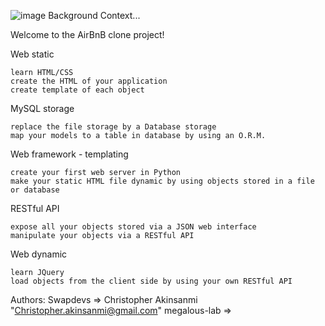 ![image](https://user-images.githubusercontent.com/32038582/204645950-419f9444-ec5d-41a5-b05d-bce953792dbb.png)
Background Context...

Welcome to the AirBnB clone project!

Web static

    learn HTML/CSS
    create the HTML of your application
    create template of each object

MySQL storage

    replace the file storage by a Database storage
    map your models to a table in database by using an O.R.M.

Web framework - templating

    create your first web server in Python
    make your static HTML file dynamic by using objects stored in a file or database

RESTful API

    expose all your objects stored via a JSON web interface
    manipulate your objects via a RESTful API

Web dynamic

    learn JQuery
    load objects from the client side by using your own RESTful API

Authors:
Swapdevs => Christopher Akinsanmi "Christopher.akinsanmi@gmail.com"
megalous-lab => 
